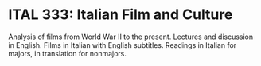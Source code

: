 # ITAL 333: Italian Film and Culture

Analysis of films from World War II to the present. Lectures and discussion in English. Films in Italian with English subtitles. Readings in Italian for majors, in translation for nonmajors.